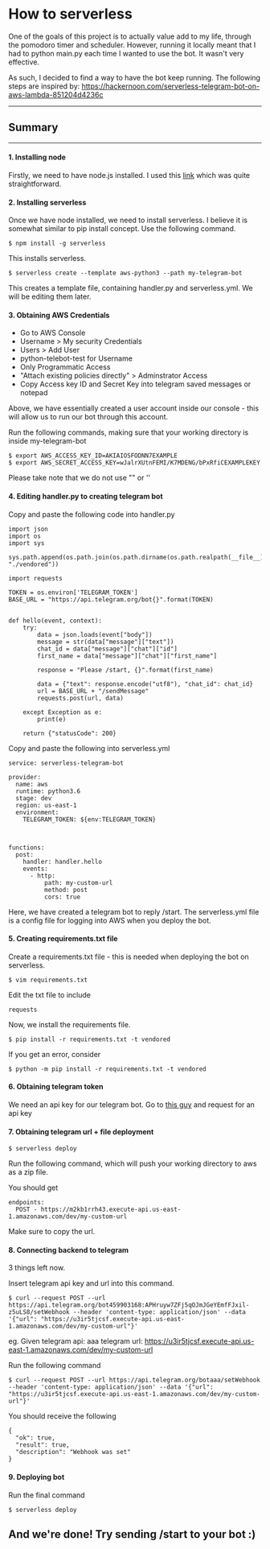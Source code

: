 # How to serverless

One of the goals of this project is to actually value add to my life, through the pomodoro timer and scheduler. However, running it locally meant that I had to python main.py each time I wanted to use the bot. It wasn't very effective.

As such, I decided to find a way to have the bot keep running. The following steps are inspired by: https://hackernoon.com/serverless-telegram-bot-on-aws-lambda-851204d4236c

---

## Summary




---

#### 1. Installing node

Firstly, we need to have node.js installed. I used this [link](https://www.webucator.com/how-to/how-install-nodejs-on-mac.cfm) which was quite straightforward.

#### 2. Installing serverless

Once we have node installed, we need to install serverless. I believe it is somewhat similar to pip install concept. Use the following command.

```
$ npm install -g serverless
```
This installs serverless.

```
$ serverless create --template aws-python3 --path my-telegram-bot
```
This creates a template file, containing handler.py and serverless.yml. We will be editing them later.

#### 3. Obtaining AWS Credentials

- Go to AWS Console
- Username > My security Credentials
- Users > Add User
- python-telebot-test for Username
- Only Programmatic Access
- "Attach existing policies directly" > Adminstrator Access
- Copy Access key ID and Secret Key into telegram saved messages or notepad

Above, we have essentially created a user account inside our console - this will allow us to run our bot through this account.

Run the following commands, making sure that your working directory is inside my-telegram-bot

```
$ export AWS_ACCESS_KEY_ID=AKIAIOSFODNN7EXAMPLE
$ export AWS_SECRET_ACCESS_KEY=wJalrXUtnFEMI/K7MDENG/bPxRfiCEXAMPLEKEY
```
Please take note that we do not use "" or ''


#### 4. Editing handler.py to creating telegram bot

Copy and paste the following code into handler.py

```
import json
import os
import sys

sys.path.append(os.path.join(os.path.dirname(os.path.realpath(__file__)), "./vendored"))

import requests

TOKEN = os.environ['TELEGRAM_TOKEN']
BASE_URL = "https://api.telegram.org/bot{}".format(TOKEN)


def hello(event, context):
    try:
        data = json.loads(event["body"])
        message = str(data["message"]["text"])
        chat_id = data["message"]["chat"]["id"]
        first_name = data["message"]["chat"]["first_name"]

        response = "Please /start, {}".format(first_name)

        data = {"text": response.encode("utf8"), "chat_id": chat_id}
        url = BASE_URL + "/sendMessage"
        requests.post(url, data)

    except Exception as e:
        print(e)

    return {"statusCode": 200}
```

Copy and paste the following into serverless.yml

```
service: serverless-telegram-bot

provider:
  name: aws
  runtime: python3.6
  stage: dev
  region: us-east-1
  environment:
    TELEGRAM_TOKEN: ${env:TELEGRAM_TOKEN}



functions:
  post:
    handler: handler.hello
    events:
      - http:
          path: my-custom-url
          method: post
          cors: true
```

Here, we have created a telegram bot to reply /start. The serverless.yml file is a config file for logging into AWS when you deploy the bot.

#### 5. Creating requirements.txt file

Create a requirements.txt file - this is needed when deploying the bot on serverless.

```
$ vim requirements.txt
```

Edit the txt file to include
```
requests
```

Now, we install the requirements file.

```
$ pip install -r requirements.txt -t vendored
```

If you get an error, consider

```
$ python -m pip install -r requirements.txt -t vendored
```

#### 6. Obtaining telegram token

We need an api key for our telegram bot. Go to [this guy](https://telegram.me/BotFather) and request for an api key

#### 7. Obtaining telegram url + file deployment

```
$ serverless deploy
```

Run the following command, which will push your working directory to aws as a zip file.

You should get
```
endpoints:
  POST - https://m2kb1rrh43.execute-api.us-east-1.amazonaws.com/dev/my-custom-url
```
Make sure to copy the url.

#### 8. Connecting backend to telegram

3 things left now.

Insert telegram api key and url into this command.

```
$ curl --request POST --url https://api.telegram.org/bot459903168:APHruyw7ZFj5qOJmJGeYEmfFJxil-z5uLS8/setWebhook --header 'content-type: application/json' --data '{"url": "https://u3ir5tjcsf.execute-api.us-east-1.amazonaws.com/dev/my-custom-url"}'
```

eg. Given
telegram api: aaa
telegram url: https://u3ir5tjcsf.execute-api.us-east-1.amazonaws.com/dev/my-custom-url

Run the following command

```
$ curl --request POST --url https://api.telegram.org/botaaa/setWebhook --header 'content-type: application/json' --data '{"url": "https://u3ir5tjcsf.execute-api.us-east-1.amazonaws.com/dev/my-custom-url"}'
```

You should receive the following

```
{
  "ok": true,
  "result": true,
  "description": "Webhook was set"
}
```

#### 9. Deploying bot

Run the final command

```
$ serverless deploy
```

## And we're done! Try sending /start to your bot :)

